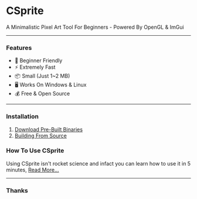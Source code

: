 # CSprite
A Minimalistic Pixel Art Tool For Beginners - Powered By OpenGL & ImGui

---
### Features
- :beginner: Beginner Friendly
- :zap: Extremely Fast
- :package: Small (Just 1~2 MB)
- :desktop_computer: Works On Windows & Linux
- :moneybag: Free & Open Source

---

### Installation
1. [Download Pre-Built Binaries](https://github.com/DEVLOPRR/CSprite/releases)
2. [Building From Source](https://github.com/DEVLOPRR/CSprite/wiki/Building-From-Source)

### How To Use CSprite
Using CSprite isn't rocket science and infact you can learn how to use it in 5 minutes, [Read More...](https://github.com/DEVLOPRR/CSprite/wiki/How-To-Use-CSprite)

---

### Thanks
